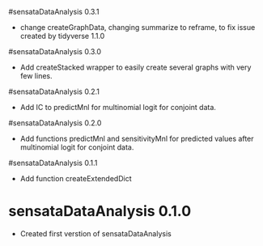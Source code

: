 #sensataDataAnalysis 0.3.1

* change createGraphData, changing summarize to reframe, to fix issue created by tidyverse 1.1.0

#sensataDataAnalysis 0.3.0

* Add createStacked wrapper to easily create several graphs with very few lines.

#sensataDataAnalysis 0.2.1

* Add IC to predictMnl for multinomial logit for conjoint data.


#sensataDataAnalysis 0.2.0

* Add functions predictMnl and sensitivityMnl for predicted values after multinomial logit for conjoint data.


#sensataDataAnalysis 0.1.1

* Add function createExtendedDict

# sensataDataAnalysis 0.1.0

* Created first verstion of sensataDataAnalysis
